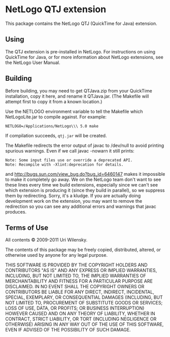 # NetLogo QTJ extension

This package contains the NetLogo QTJ (QuickTime for Java) extension.

## Using

The QTJ extension is pre-installed in NetLogo. For instructions on using QuickTime for Java, or for more information about NetLogo extensions, see the NetLogo User Manual.

## Building

Before building, you may need to get QTJava.zip from your QuickTime installation, copy it here, and rename it QTJava.jar. (The Makefile will attempt first to copy it from a known location.)

Use the NETLOGO environment variable to tell the Makefile which NetLogoLite.jar to compile against.  For example:

    NETLOGO=/Applications/NetLogo\\\ 5.0 make

If compilation succeeds, `qtj.jar` will be created.

The Makefile redirects the error output of javac to /dev/null to avoid printing spurious warnings.  Even if we call javac -nowarn it still prints:

    Note: Some input files use or override a deprecated API.
    Note: Recompile with -Xlint:deprecation for details.

and http://bugs.sun.com/view_bug.do?bug_id=6460147 makes it impossible to make it completely go away.  We on the NetLogo team don't want to see these lines every time we build extensions, especially since we can't see which extension is producing it (since they build in parallel), so we suppress  them by redirecting.  Sorry, it's a kludge. If you are actually doing development work on the extension, you may want to remove the redirection so you can see any additional errors and warnings that javac produces.

## Terms of Use

All contents © 2009-2011 Uri Wilensky.

The contents of this package may be freely copied, distributed, altered, or otherwise used by anyone for any legal purpose.

THIS SOFTWARE IS PROVIDED BY THE COPYRIGHT HOLDERS AND CONTRIBUTORS "AS IS" AND ANY EXPRESS OR IMPLIED WARRANTIES, INCLUDING, BUT NOT LIMITED TO, THE IMPLIED WARRANTIES OF MERCHANTABILITY AND FITNESS FOR A PARTICULAR PURPOSE ARE DISCLAIMED.  IN NO EVENT SHALL THE COPYRIGHT OWNERS OR CONTRIBUTORS BE LIABLE FOR ANY DIRECT, INDIRECT, INCIDENTAL, SPECIAL, EXEMPLARY, OR CONSEQUENTIAL DAMAGES (INCLUDING, BUT NOT LIMITED TO, PROCUREMENT OF SUBSTITUTE GOODS OR SERVICES; LOSS OF USE, DATA, OR PROFITS; OR BUSINESS INTERRUPTION) HOWEVER CAUSED AND ON ANY THEORY OF LIABILITY, WHETHER IN CONTRACT, STRICT LIABILITY, OR TORT (INCLUDING NEGLIGENCE OR OTHERWISE) ARISING IN ANY WAY OUT OF THE USE OF THIS SOFTWARE, EVEN IF ADVISED OF THE POSSIBILITY OF SUCH DAMAGE.
